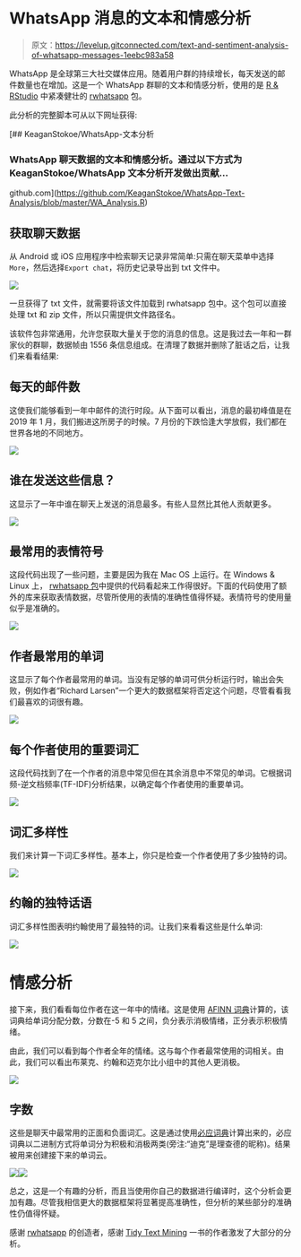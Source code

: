 # WhatsApp 消息的文本和情感分析

> 原文：<https://levelup.gitconnected.com/text-and-sentiment-analysis-of-whatsapp-messages-1eebc983a58>

WhatsApp 是全球第三大社交媒体应用。随着用户群的持续增长，每天发送的邮件数量也在增加。这是一个 WhatsApp 群聊的文本和情感分析，使用的是 [R & RStudio](https://www.keaganstokoe.com/post/the-best-resources-for-r-rstudio) 中紧凑健壮的 [rwhatsapp](https://cran.r-project.org/web/packages/rwhatsapp/vignettes/Text_Analysis_using_WhatsApp_data.html) 包。

此分析的完整脚本可从以下网址获得:

[](https://github.com/KeaganStokoe/WhatsApp-Text-Analysis/blob/master/WA_Analysis.R) [## KeaganStokoe/WhatsApp-文本分析

### WhatsApp 聊天数据的文本和情感分析。通过以下方式为 KeaganStokoe/WhatsApp 文本分析开发做出贡献…

github.com](https://github.com/KeaganStokoe/WhatsApp-Text-Analysis/blob/master/WA_Analysis.R) 

## 获取聊天数据

从 Android 或 iOS 应用程序中检索聊天记录非常简单:只需在聊天菜单中选择`More`，然后选择`Export chat`，将历史记录导出到 txt 文件中。

![](img/d6675b6766498e4060e3ad6b65a3e987.png)

一旦获得了 txt 文件，就需要将该文件加载到 rwhatsapp 包中。这个包可以直接处理 txt 和 zip 文件，所以只需提供文件路径名。

该软件包非常通用，允许您获取大量关于您的消息的信息。这是我过去一年和一群家伙的群聊，数据帧由 1556 条信息组成。在清理了数据并删除了脏话之后，让我们来看看结果:

## 每天的邮件数

这使我们能够看到一年中邮件的流行时段。从下面可以看出，消息的最初峰值是在 2019 年 1 月，我们搬进这所房子的时候。7 月份的下跌恰逢大学放假，我们都在世界各地的不同地方。

![](img/4dad161fc335bf2aba6cbf5641072aeb.png)

## 谁在发送这些信息？

这显示了一年中谁在聊天上发送的消息最多。有些人显然比其他人贡献更多。

![](img/b5e7409149b7a76117f7e9b488b9a0f6.png)

## 最常用的表情符号

这段代码出现了一些问题，主要是因为我在 Mac OS 上运行。在 Windows & Linux 上， [rwhatsapp 包](https://cran.r-project.org/web/packages/rwhatsapp/vignettes/Text_Analysis_using_WhatsApp_data.html)中提供的代码看起来工作得很好。下面的代码使用了额外的库来获取表情数据，尽管所使用的表情的准确性值得怀疑。表情符号的使用量似乎是准确的。

![](img/3e55a1a60e95a566aa716702888a7401.png)

## 作者最常用的单词

这显示了每个作者最常用的单词。当没有足够的单词可供分析运行时，输出会失败，例如作者“Richard Larsen”一个更大的数据框架将否定这个问题，尽管看看我们最喜欢的词很有趣。

![](img/c480554c40214063692ac99bc3745576.png)

## 每个作者使用的重要词汇

这段代码找到了在一个作者的消息中常见但在其余消息中不常见的单词。它根据词频-逆文档频率(TF-IDF)分析结果，以确定每个作者使用的重要单词。

![](img/51ccb488925d350b1f982977f1d6817e.png)

## 词汇多样性

我们来计算一下词汇多样性。基本上，你只是检查一个作者使用了多少独特的词。

![](img/9d9c54fb43ee3c2351e1ace7482b181a.png)

## 约翰的独特话语

词汇多样性图表明约翰使用了最独特的词。让我们来看看这些是什么单词:

![](img/3d8834e95f1c13372625a46e3ffebc58.png)

# 情感分析

接下来，我们看看每位作者在这一年中的情绪。这是使用 [AFINN 词典](http://www2.imm.dtu.dk/pubdb/views/publication_details.php?id=6010)计算的，该词典给单词分配分数，分数在-5 和 5 之间，负分表示消极情绪，正分表示积极情绪。

由此，我们可以看到每个作者全年的情绪。这与每个作者最常使用的词相关。由此，我们可以看出布莱克、约翰和迈克尔比小组中的其他人更消极。

![](img/709b0e475e3a270a6508da7b68726c47.png)

## 字数

这些是聊天中最常用的正面和负面词汇。这是通过使用[必应词典](https://www.cs.uic.edu/~liub/FBS/sentiment-analysis.html)计算出来的，必应词典以二进制方式将单词分为积极和消极两类(旁注:“迪克”是理查德的昵称)。结果被用来创建接下来的单词云。

![](img/415d04e64e72f8ffb7aa7baa4a4fa049.png)![](img/a4f91903525e206f702e947335faf5d5.png)

总之，这是一个有趣的分析，而且当使用你自己的数据进行编译时，这个分析会更加有趣。尽管我相信更大的数据框架将显著提高准确性，但分析的某些部分的准确性仍值得怀疑。

感谢 [rwhatsapp](https://cran.r-project.org/web/packages/rwhatsapp/vignettes/Text_Analysis_using_WhatsApp_data.html) 的创造者，感谢 [Tidy Text Mining](http://www.tidytextmining.com) 一书的作者激发了大部分的分析。